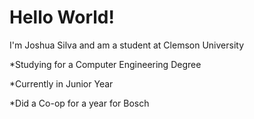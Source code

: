 # Hello World!

I'm Joshua Silva and am a student at Clemson University

  *Studying for a Computer Engineering Degree

  *Currently in Junior Year 

  *Did a Co-op for a year for Bosch
